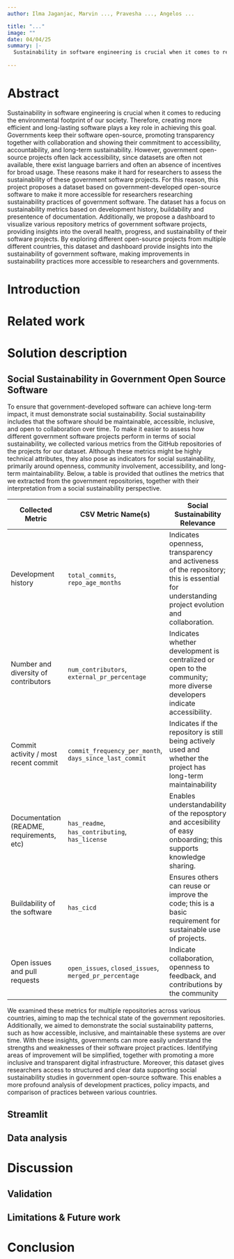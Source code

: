 ```yaml
---
author: Ilma Jaganjac, Marvin ..., Pravesha ..., Angelos ...

title: "..."
image: ""
date: 04/04/25
summary: |-
  Sustainability in software engineering is crucial when it comes to reducing the environmental footprint of our society. Therefore, creating more efficient and long-lasting software plays a key role in achieving this goal. Governments keep their software open-source, promoting transparency together with collaboration and showing their commitment to accessibility, accountability, and long-term sustainability. However, government open-source projects often lack accessibility, since datasets are often not available, there exist language barriers and often an absence of incentives for broad usage. These reasons make it hard for researchers to assess the sustainability of these government software projects. For this reason, this project proposes a dataset based on government-developed open-source software to make it more accessible for researchers researching sustainability practices of government software. The dataset has a focus on sustainability metrics based on development history, buildability and presentence of documentation. Additionally, we propose a dashboard to visualize various repository metrics of government software projects, providing insights into the overall health, progress, and sustainability of their software projects. By exploring different open-source projects from multiple different countries, this dataset and dashboard provide insights into the sustainability of government software, making improvements in sustainability practices more accessible to researchers and governments.
  
---
```


# Abstract
Sustainability in software engineering is crucial when it comes to reducing the environmental footprint of our society. Therefore, creating more efficient and long-lasting software plays a key role in achieving this goal. Governments keep their software open-source, promoting transparency together with collaboration and showing their commitment to accessibility, accountability, and long-term sustainability. However, government open-source projects often lack accessibility, since datasets are often not available, there exist language barriers and often an absence of incentives for broad usage. These reasons make it hard for researchers to assess the sustainability of these government software projects. For this reason, this project proposes a dataset based on government-developed open-source software to make it more accessible for researchers researching sustainability practices of government software. The dataset has a focus on sustainability metrics based on development history, buildability and presentence of documentation. Additionally, we propose a dashboard to visualize various repository metrics of government software projects, providing insights into the overall health, progress, and sustainability of their software projects. By exploring different open-source projects from multiple different countries, this dataset and dashboard provide insights into the sustainability of government software, making improvements in sustainability practices more accessible to researchers and governments.

# Introduction

# Related work

# Solution description


## Social Sustainability in Government Open Source Software
To ensure that government-developed software can achieve long-term impact, it must demonstrate social sustainability. Social sustainability includes that the software should be maintainable, accessible, inclusive, and open to collaboration over time.  To make it easier to assess how different government software projects perform in terms of social sustainability, we collected various metrics from the GitHub repositories of the projects for our dataset. Although these metrics might be highly technical attributes, they also pose as indicators for social sustainability, primarily around openness, community involvement, accessibility, and long-term maintainability. Below, a table is provided that outlines the metrics that we extracted from the government repositories, together with their interpretation from a social sustainability perspective.

| **Collected Metric**                       | **CSV Metric Name(s)**                                   | **Social Sustainability Relevance**                                                                 |
|-------------------------------------------|-----------------------------------------------------------|------------------------------------------------------------------------------------------------------|
| Development history           | `total_commits`, `repo_age_months`                        | Indicates openness, transparency and activeness of the repository; this is essential for understanding project evolution and collaboration. |
| Number and diversity of contributors      | `num_contributors`, `external_pr_percentage`              | Indicates whether development is centralized or open to the community; more diverse developers indicate accessibility. |
| Commit activity / most recent commit          | `commit_frequency_per_month`, `days_since_last_commit`    | Indicates if the repository is still being actively used and whether the project has long-term maintainability
| Documentation (README, requirements, etc) | `has_readme`, `has_contributing`, `has_license`           | Enables understandability of the reposptory and accesibility of easy onboarding; this supports knowledge sharing.                                 |
| Buildability of the software              | `has_cicd`                                                | Ensures others can reuse or improve the code; this is a basic requirement for sustainable use of projects.                 |
| Open issues and pull requests          | `open_issues`, `closed_issues`, `merged_pr_percentage`    | Indicate collaboration, openness to feedback, and contributions by the community                          |

We examined these metrics for multiple repositories across various countries, aiming to map the technical state of the government repositories. Additionally, we aimed to demonstrate the social sustainability patterns, such as how accessible, inclusive, and maintainable these systems are over time. With these insights, governments can more easily understand the strengths and weaknesses of their software project practices. Identifying areas of improvement will be simplified, together with promoting a more inclusive and transparent digital infrastructure. Moreover, this dataset gives researchers access to structured and clear data supporting social sustainability studies in government open-source software. This enables a more profound analysis of development practices, policy impacts, and comparison of practices between various countries.

## Streamlit

## Data analysis

# Discussion

## Validation

## Limitations & Future work

# Conclusion